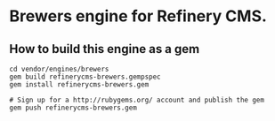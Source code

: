 # Brewers engine for Refinery CMS.

## How to build this engine as a gem

    cd vendor/engines/brewers
    gem build refinerycms-brewers.gempspec
    gem install refinerycms-brewers.gem
    
    # Sign up for a http://rubygems.org/ account and publish the gem
    gem push refinerycms-brewers.gem
